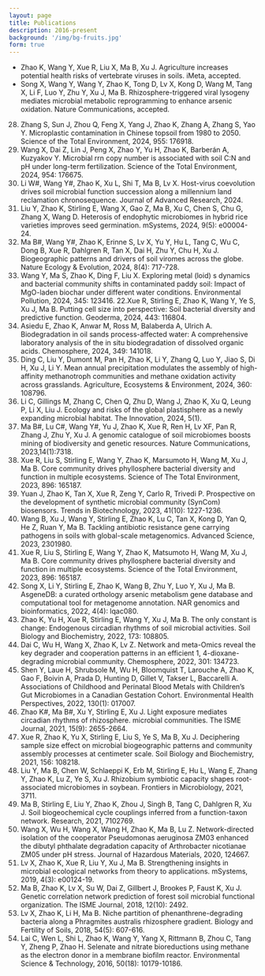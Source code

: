 ```yaml
---
layout: page
title: Publications
description: 2016-present
background: '/img/bg-fruits.jpg'
form: true
---
```


- Zhao K, Wang Y, Xue R, Liu X, Ma B, Xu J. Agriculture increases potential health risks of vertebrate viruses in soils. iMeta, accepted.
- Song X, Wang Y, Wang Y, Zhao K, Tong D, Lv X, Kong D, Wang M, Tang X, Li F, Luo Y, Zhu Y, Xu J, Ma B. Rhizosphere-triggered viral lysogeny mediates microbial metabolic reprogramming to enhance arsenic oxidation. Nature Communications, accepted.
28. Zhang S, Sun J, Zhou Q, Feng X, Yang J, Zhao K, Zhang A, Zhang S, Yao Y. Microplastic contamination in Chinese topsoil from 1980 to 2050. Science of the Total Environment, 2024, 955: 176918.
27. Wang X, Dai Z, Lin J, Peng X, Zhao Y, Yu H, Zhao K, Barberán A, Kuzyakov Y. Microbial rrn copy number is associated with soil C:N and pH under long-term fertilization. Science of the Total Environment, 2024, 954: 176675.
26. Li W#, Wang Y#, Zhao K, Xu L, Shi T, Ma B, Lv X. Host-virus coevolution drives soil microbial function succession along a millennium land reclamation chronosequence. Journal of Advanced Research, 2024.
25. Liu Y, Zhao K, Stirling E, Wang X, Gao Z, Ma B, Xu C, Chen S, Chu G, Zhang X, Wang D. Heterosis of endophytic microbiomes in hybrid rice varieties improves seed germination. mSystems, 2024, 9(5): e00004-24.
24. Ma B#, Wang Y#, Zhao K, Erinne S, Lv X, Yu Y, Hu L, Tang C, Wu C, Dong B, Xue R, Dahlgren R, Tan X, Dai H, Zhu Y, Chu H, Xu J. Biogeographic patterns and drivers of soil viromes across the globe. Nature Ecology & Evolution, 2024, 8(4): 717-728.
23. Wang Y, Ma S, Zhao K, Ding F, Liu X. Exploring metal (loid) s dynamics and bacterial community shifts in contaminated paddy soil: Impact of MgO-laden biochar under different water conditions. Environmental Pollution, 2024, 345: 123416.
22.Xue R, Stirling E, Zhao K, Wang Y, Ye S, Xu J, Ma B. Putting cell size into perspective: Soil bacterial diversity and predictive function. Geoderma, 2024, 443: 116804.
21. Asiedu E, Zhao K, Anwar M, Ross M, Balaberda A, Ulrich A. Biodegradation in oil sands process-affected water: A comprehensive laboratory analysis of the in situ biodegradation of dissolved organic acids. Chemosphere, 2024, 349: 141018.
20. Ding C, Liu Y, Dumont M, Pan H, Zhao K, Li Y, Zhang Q, Luo Y, Jiao S, Di H, Xu J, Li Y. Mean annual precipitation modulates the assembly of high-affinity methanotroph communities and methane oxidation activity across grasslands. Agriculture, Ecosystems & Environment, 2024, 360: 108796.
19. Li C, Gillings M, Zhang C, Chen Q, Zhu D, Wang J, Zhao K, Xu Q, Leung P, Li X, Liu J. Ecology and risks of the global plastisphere as a newly expanding microbial habitat. The Innovation, 2024, 5(1).
18. Ma B#, Lu C#, Wang Y#, Yu J, Zhao K, Xue R, Ren H, Lv XF, Pan R, Zhang J, Zhu Y, Xu J. A genomic catalogue of soil microbiomes boosts mining of biodiversity and genetic resources. Nature Communications, 2023,14(1):7318.
17. Xue R, Liu S, Stirling E, Wang Y, Zhao K, Marsumoto H, Wang M, Xu J, Ma B. Core community drives phyllosphere bacterial diversity and function in multiple ecosystems. Science of The Total Environment, 2023, 896: 165187.
16. Yuan J, Zhao K, Tan X, Xue R, Zeng Y, Carlo R, Trivedi P. Prospective on the development of synthetic microbial community (SynCom) biosensors. Trends in Biotechnology, 2023, 41(10): 1227-1236.
15. Wang B, Xu J, Wang Y, Stirling E, Zhao K, Lu C, Tan X, Kong D, Yan Q, He Z, Ruan Y, Ma B. Tackling antibiotic resistance gene carrying pathogens in soils with global-scale metagenomics. Advanced Science, 2023, 2301980.
14. Xue R, Liu S, Stirling E, Wang Y, Zhao K, Matsumoto H, Wang M, Xu J, Ma B. Core community drives phyllosphere bacterial diversity and function in multiple ecosystems. Science of the Total Environment, 2023, 896: 165187.
13. Song X, Li Y, Stirling E, Zhao K, Wang B, Zhu Y, Luo Y, Xu J, Ma B. AsgeneDB: a curated orthology arsenic metabolism gene database and computational tool for metagenome annotation. NAR genomics and bioinformatics, 2022, 4(4): lqac080.
12. Zhao K, Yu H, Xue R, Stirling E, Wang Y, Xu J, Ma B. The only constant is change: Endogenous circadian rhythms of soil microbial activities. Soil Biology and Biochemistry, 2022, 173: 108805.
11. Dai C, Wu H, Wang X, Zhao K, Lv Z. Network and meta-Omics reveal the key degrader and cooperation patterns in an efficient 1, 4-dioxane-degrading microbial community. Chemosphere, 2022, 301: 134723.
10. Shen Y, Laue H, Shrubsole M, Wu H, Bloomquist T, Larouche A, Zhao K, Gao F, Boivin A, Prada D, Hunting D, Gillet V, Takser L, Baccarelli A. Associations of Childhood and Perinatal Blood Metals with Children’s Gut Microbiomes in a Canadian Gestation Cohort. Environmental Health Perspectives, 2022, 130(1): 017007.
9. Zhao K#, Ma B#, Xu Y, Stirling E, Xu J. Light exposure mediates circadian rhythms of rhizosphere. microbial communities. The ISME Journal, 2021, 15(9): 2655-2664.
8. Xue R, Zhao K, Yu X, Stirling E, Liu S, Ye S, Ma B, Xu J. Deciphering sample size effect on microbial biogeographic patterns and community assembly processes at centimeter scale. Soil Biology and Biochemistry, 2021, 156: 108218.
7. Liu Y, Ma B, Chen W, Schlaeppi K, Erb M, Stirling E, Hu L, Wang E, Zhang Y, Zhao K, Lu Z, Ye S, Xu J. Rhizobium symbiotic capacity shapes root-associated microbiomes in soybean. Frontiers in Microbiology, 2021, 3711.
6. Ma B, Stirling E, Liu Y, Zhao K, Zhou J, Singh B, Tang C, Dahlgren R, Xu J. Soil biogeochemical cycle couplings inferred from a function-taxon network. Research, 2021, 7102769.
5. Wang X, Wu H, Wang X, Wang H, Zhao K, Ma B, Lu Z. Network-directed isolation of the cooperator Pseudomonas aeruginosa ZM03 enhanced the dibutyl phthalate degradation capacity of Arthrobacter nicotianae ZM05 under pH stress. Journal of Hazardous Materials, 2020, 124667.
4. Lv X, Zhao K, Xue R, Liu Y, Xu J, Ma B. Strengthening insights in microbial ecological networks from theory to applications. mSystems, 2019, 4(3): e00124-19.
3. Ma B, Zhao K, Lv X, Su W, Dai Z, Gillbert J, Brookes P, Faust K, Xu J. Genetic correlation network prediction of forest soil microbial functional organization. The ISME Journal, 2018, 12(10): 2492.
2. Lv X, Zhao K, Li H, Ma B. Niche partition of phenanthrene-degrading bacteria along a Phragmites australis rhizosphere gradient. Biology and Fertility of Soils, 2018, 54(5): 607-616.
1. Lai C, Wen L, Shi L, Zhao K, Wang Y, Yang X, Rittmann B, Zhou C, Tang Y, Zheng P, Zhao H. Selenate and nitrate bioreductions using methane as the electron donor in a membrane biofilm reactor. Environmental Science & Technology, 2016, 50(18): 10179-10186.
